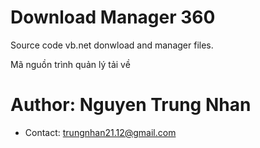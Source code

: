 # Download Manager 360
 Source code vb.net donwload and manager files.
 
 Mã nguồn trình quản lý tải về
# Author: Nguyen Trung Nhan
- Contact: trungnhan21.12@gmail.com
